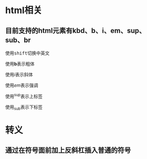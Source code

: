 # html相关

## 目前支持的html元素有kbd、b、i、em、sup、sub、br

使用<kbd>shift</kbd>切换中英文

使用<b>b</b>表示粗体

使用<i>i</i>表示斜体

使用<em>em</em>表示强调

使用<sup>sup</sup>表示上标签

使用<sub>sub</sub>表示下标签

# 转义

##  通过在符号面前加上反斜杠插入普通的符号



